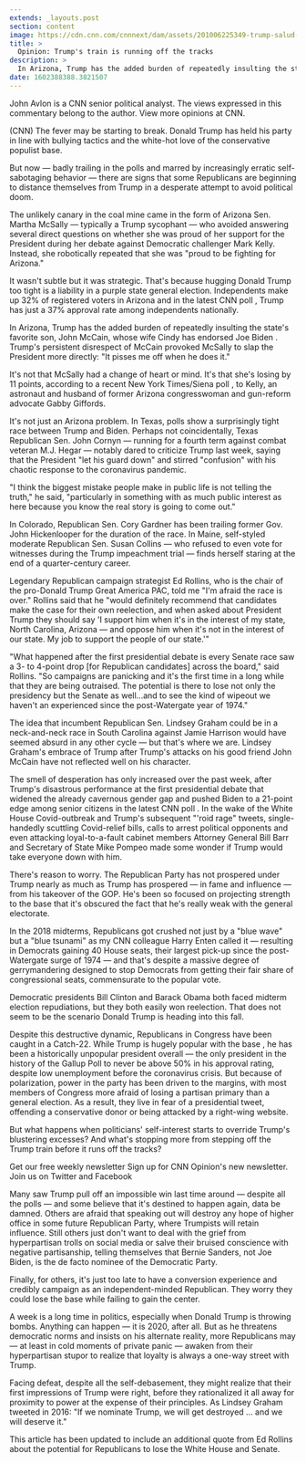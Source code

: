 ```yaml
--- 
extends: _layouts.post 
section: content 
image: https://cdn.cnn.com/cnnnext/dam/assets/201006225349-trump-salud-mental-camilo-super-tease.jpg 
title: > 
  Opinion: Trump's train is running off the tracks 
description: > 
  In Arizona, Trump has the added burden of repeatedly insulting the state's favorite son, John McCain, whose wife Cindy has endorsed Joe Biden .Trump's persistent disrespect of McCain provoked McSally to slap the President more directly: "It pisses me off when he does it."In Colorado, Republican Sen. Cory Gardner has been trailing former Gov.Lindsey Graham's embrace of Trump after Trump's attacks on his good friend John McCain have not reflected well on his character.And what's stopping more from stepping off the Trump train before it runs off the tracks? 
date: 1602388388.3821507 
--- 
```

John Avlon is a CNN senior political analyst. The views expressed in this commentary belong to the author. View more opinions at CNN.

(CNN) The fever may be starting to break. Donald Trump has held his party in line with bullying tactics and the white-hot love of the conservative populist base.

But now — badly trailing in the polls and marred by increasingly erratic self-sabotaging behavior — there are signs that some Republicans are beginning to distance themselves from Trump in a desperate attempt to avoid political doom.

The unlikely canary in the coal mine came in the form of Arizona Sen. Martha McSally — typically a Trump sycophant — who avoided answering several direct questions on whether she was proud of her support for the President during her debate against Democratic challenger Mark Kelly. Instead, she robotically repeated that she was "proud to be fighting for Arizona."

It wasn't subtle but it was strategic. That's because hugging Donald Trump too tight is a liability in a purple state general election. Independents make up 32% of registered voters in Arizona and in the latest CNN poll , Trump has just a 37% approval rate among independents nationally.

In Arizona, Trump has the added burden of repeatedly insulting the state's favorite son, John McCain, whose wife Cindy has endorsed Joe Biden . Trump's persistent disrespect of McCain provoked McSally to slap the President more directly: "It pisses me off when he does it."

It's not that McSally had a change of heart or mind. It's that she's losing by 11 points, according to a recent New York Times/Siena poll , to Kelly, an astronaut and husband of former Arizona congresswoman and gun-reform advocate Gabby Giffords.

It's not just an Arizona problem. In Texas, polls show a surprisingly tight race between Trump and Biden. Perhaps not coincidentally, Texas Republican Sen. John Cornyn — running for a fourth term against combat veteran M.J. Hegar — notably dared to criticize Trump last week, saying that the President "let his guard down" and stirred "confusion" with his chaotic response to the coronavirus pandemic.

"I think the biggest mistake people make in public life is not telling the truth," he said, "particularly in something with as much public interest as here because you know the real story is going to come out."

In Colorado, Republican Sen. Cory Gardner has been trailing former Gov. John Hickenlooper for the duration of the race. In Maine, self-styled moderate Republican Sen. Susan Collins — who refused to even vote for witnesses during the Trump impeachment trial — finds herself staring at the end of a quarter-century career.

Legendary Republican campaign strategist Ed Rollins, who is the chair of the pro-Donald Trump Great America PAC, told me "I'm afraid the race is over." Rollins said that he "would definitely recommend that candidates make the case for their own reelection, and when asked about President Trump they should say 'I support him when it's in the interest of my state, North Carolina, Arizona — and oppose him when it's not in the interest of our state. My job to support the people of our state.'"

"What happened after the first presidential debate is every Senate race saw a 3- to 4-point drop [for Republican candidates] across the board," said Rollins. "So campaigns are panicking and it's the first time in a long while that they are being outraised. The potential is there to lose not only the presidency but the Senate as well...and to see the kind of wipeout we haven't an experienced since the post-Watergate year of 1974."

The idea that incumbent Republican Sen. Lindsey Graham could be in a neck-and-neck race in South Carolina against Jamie Harrison would have seemed absurd in any other cycle — but that's where we are. Lindsey Graham's embrace of Trump after Trump's attacks on his good friend John McCain have not reflected well on his character.

The smell of desperation has only increased over the past week, after Trump's disastrous performance at the first presidential debate that widened the already cavernous gender gap and pushed Biden to a 21-point edge among senior citizens in the latest CNN poll . In the wake of the White House Covid-outbreak and Trump's subsequent "'roid rage" tweets, single-handedly scuttling Covid-relief bills, calls to arrest political opponents and even attacking loyal-to-a-fault cabinet members Attorney General Bill Barr and Secretary of State Mike Pompeo made some wonder if Trump would take everyone down with him.

There's reason to worry. The Republican Party has not prospered under Trump nearly as much as Trump has prospered — in fame and influence — from his takeover of the GOP. He's been so focused on projecting strength to the base that it's obscured the fact that he's really weak with the general electorate.

In the 2018 midterms, Republicans got crushed not just by a "blue wave" but a "blue tsunami" as my CNN colleague Harry Enten called it — resulting in Democrats gaining 40 House seats, their largest pick-up since the post-Watergate surge of 1974 — and that's despite a massive degree of gerrymandering designed to stop Democrats from getting their fair share of congressional seats, commensurate to the popular vote.

Democratic presidents Bill Clinton and Barack Obama both faced midterm election repudiations, but they both easily won reelection. That does not seem to be the scenario Donald Trump is heading into this fall.

Despite this destructive dynamic, Republicans in Congress have been caught in a Catch-22. While Trump is hugely popular with the base , he has been a historically unpopular president overall — the only president in the history of the Gallup Poll to never be above 50% in his approval rating, despite low unemployment before the coronavirus crisis. But because of polarization, power in the party has been driven to the margins, with most members of Congress more afraid of losing a partisan primary than a general election. As a result, they live in fear of a presidential tweet, offending a conservative donor or being attacked by a right-wing website.

But what happens when politicians' self-interest starts to override Trump's blustering excesses? And what's stopping more from stepping off the Trump train before it runs off the tracks?

Get our free weekly newsletter Sign up for CNN Opinion's new newsletter. Join us on Twitter and Facebook

Many saw Trump pull off an impossible win last time around — despite all the polls — and some believe that it's destined to happen again, data be damned. Others are afraid that speaking out will destroy any hope of higher office in some future Republican Party, where Trumpists will retain influence. Still others just don't want to deal with the grief from hyperpartisan trolls on social media or salve their bruised conscience with negative partisanship, telling themselves that Bernie Sanders, not Joe Biden, is the de facto nominee of the Democratic Party.

Finally, for others, it's just too late to have a conversion experience and credibly campaign as an independent-minded Republican. They worry they could lose the base while failing to gain the center.

A week is a long time in politics, especially when Donald Trump is throwing bombs. Anything can happen — it is 2020, after all. But as he threatens democratic norms and insists on his alternate reality, more Republicans may — at least in cold moments of private panic — awaken from their hyperpartisan stupor to realize that loyalty is always a one-way street with Trump.

Facing defeat, despite all the self-debasement, they might realize that their first impressions of Trump were right, before they rationalized it all away for proximity to power at the expense of their principles. As Lindsey Graham tweeted in 2016: "If we nominate Trump, we will get destroyed ... and we will deserve it."

This article has been updated to include an additional quote from Ed Rollins about the potential for Republicans to lose the White House and Senate.